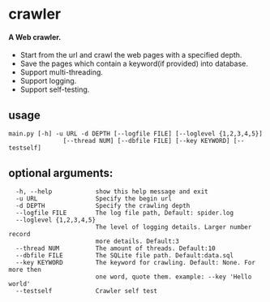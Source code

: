 crawler
=======

#### A Web crawler.  
* Start from the url and crawl the web pages with a specified depth.  
* Save the pages which contain a keyword(if provided) into database.  
* Support multi-threading.  
* Support logging.  
* Support self-testing.  



usage
-------------
```shell
main.py [-h] -u URL -d DEPTH [--logfile FILE] [--loglevel {1,2,3,4,5}]
               [--thread NUM] [--dbfile FILE] [--key KEYWORD] [--testself]
```

optional arguments:
-------------
```shell
  -h, --help            show this help message and exit
  -u URL                Specify the begin url
  -d DEPTH              Specify the crawling depth
  --logfile FILE        The log file path, Default: spider.log
  --loglevel {1,2,3,4,5}
                        The level of logging details. Larger number record
                        more details. Default:3
  --thread NUM          The amount of threads. Default:10
  --dbfile FILE         The SQLite file path. Default:data.sql
  --key KEYWORD         The keyword for crawling. Default: None. For more then
                        one word, quote them. example: --key 'Hello world'
  --testself            Crawler self test

```
